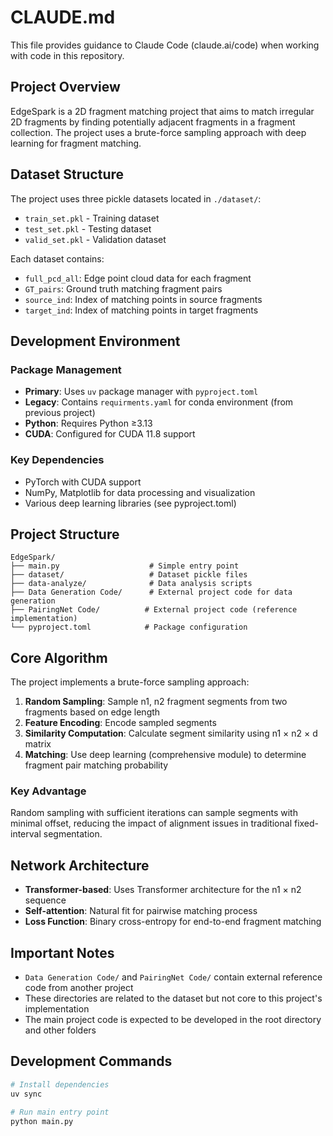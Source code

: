# CLAUDE.md

This file provides guidance to Claude Code (claude.ai/code) when working with code in this repository.

## Project Overview

EdgeSpark is a 2D fragment matching project that aims to match irregular 2D fragments by finding potentially adjacent fragments in a fragment collection. The project uses a brute-force sampling approach with deep learning for fragment matching.

## Dataset Structure

The project uses three pickle datasets located in `./dataset/`:
- `train_set.pkl` - Training dataset
- `test_set.pkl` - Testing dataset  
- `valid_set.pkl` - Validation dataset

Each dataset contains:
- `full_pcd_all`: Edge point cloud data for each fragment
- `GT_pairs`: Ground truth matching fragment pairs
- `source_ind`: Index of matching points in source fragments
- `target_ind`: Index of matching points in target fragments

## Development Environment

### Package Management
- **Primary**: Uses `uv` package manager with `pyproject.toml`
- **Legacy**: Contains `requirments.yaml` for conda environment (from previous project)
- **Python**: Requires Python ≥3.13
- **CUDA**: Configured for CUDA 11.8 support

### Key Dependencies
- PyTorch with CUDA support
- NumPy, Matplotlib for data processing and visualization
- Various deep learning libraries (see pyproject.toml)

## Project Structure

```
EdgeSpark/
├── main.py                    # Simple entry point
├── dataset/                   # Dataset pickle files
├── data-analyze/              # Data analysis scripts
├── Data Generation Code/      # External project code for data generation
├── PairingNet Code/          # External project code (reference implementation)
└── pyproject.toml            # Package configuration
```

## Core Algorithm

The project implements a brute-force sampling approach:

1. **Random Sampling**: Sample n1, n2 fragment segments from two fragments based on edge length
2. **Feature Encoding**: Encode sampled segments 
3. **Similarity Computation**: Calculate segment similarity using n1 × n2 × d matrix
4. **Matching**: Use deep learning (comprehensive module) to determine fragment pair matching probability

### Key Advantage
Random sampling with sufficient iterations can sample segments with minimal offset, reducing the impact of alignment issues in traditional fixed-interval segmentation.

## Network Architecture

- **Transformer-based**: Uses Transformer architecture for the n1 × n2 sequence
- **Self-attention**: Natural fit for pairwise matching process
- **Loss Function**: Binary cross-entropy for end-to-end fragment matching

## Important Notes

- `Data Generation Code/` and `PairingNet Code/` contain external reference code from another project
- These directories are related to the dataset but not core to this project's implementation
- The main project code is expected to be developed in the root directory and other folders

## Development Commands

```bash
# Install dependencies
uv sync

# Run main entry point
python main.py